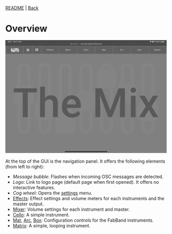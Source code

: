 [README](../../../README.md) | [Back](Documentation/gui/GUI.md)

# Overview
![Overview](images/overview.jpeg)

At the top of the GUI is the navigation panel. It offers the following elements (from left to right):

- *Message bubble*: Flashes when incoming OSC messages are detected.
- *Logo*: Link to logo page (default page when first opened). It offers no interactive features.
- *Cog wheel*: Opens the [settings](SETTINGS.md) menu.
- [Effects](EFFECT_CONTROLS.md): Effect settings and volume meters for each instruments and the master output.
- [Mixer](EFFECT_CONTROLS.md): Volume settings for each instrument and master.
- [Cello](CELLO.md): A simple instrument.
- [Mat](MAT.md), [Arc](ARC.md), [Box](BOX.md): Configuration controls for the FabBand instruments.
- [Matrix](MATRIX.md): A simple, looping instrument.

